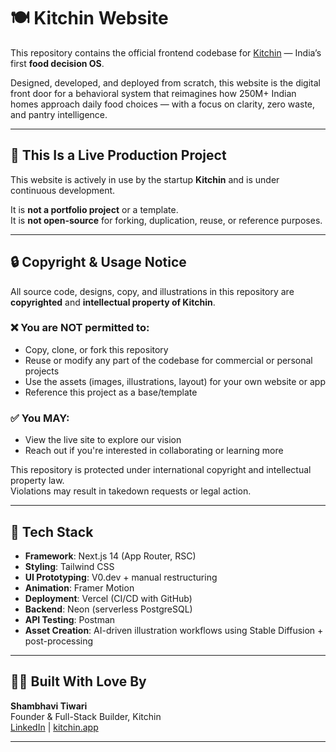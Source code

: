 # 🍽️ Kitchin Website

This repository contains the official frontend codebase for [Kitchin](https://v0-kitchin-k0.vercel.app/) — India’s first **food decision OS**.

Designed, developed, and deployed from scratch, this website is the digital front door for a behavioral system that reimagines how 250M+ Indian homes approach daily food choices — with a focus on clarity, zero waste, and pantry intelligence.

---

## 🚧 This Is a Live Production Project

This website is actively in use by the startup **Kitchin** and is under continuous development.

It is **not a portfolio project** or a template.  
It is **not open-source** for forking, duplication, reuse, or reference purposes.

---

## 🔒 Copyright & Usage Notice

All source code, designs, copy, and illustrations in this repository are **copyrighted** and **intellectual property of Kitchin**.

### ❌ You are NOT permitted to:
- Copy, clone, or fork this repository
- Reuse or modify any part of the codebase for commercial or personal projects
- Use the assets (images, illustrations, layout) for your own website or app
- Reference this project as a base/template

### ✅ You MAY:
- View the live site to explore our vision
- Reach out if you're interested in collaborating or learning more

This repository is protected under international copyright and intellectual property law.  
Violations may result in takedown requests or legal action.

---

## 🧠 Tech Stack

- **Framework**: Next.js 14 (App Router, RSC)
- **Styling**: Tailwind CSS
- **UI Prototyping**: V0.dev + manual restructuring
- **Animation**: Framer Motion
- **Deployment**: Vercel (CI/CD with GitHub)
- **Backend**: Neon (serverless PostgreSQL)
- **API Testing**: Postman
- **Asset Creation**: AI-driven illustration workflows using Stable Diffusion + post-processing

---

## 🧑‍💻 Built With Love By

**Shambhavi Tiwari**  
Founder & Full-Stack Builder, Kitchin  
[LinkedIn](https://www.linkedin.com/in/shambhavi-tiwari) | [kitchin.app](https://v0-kitchin-k0.vercel.app/)

---


